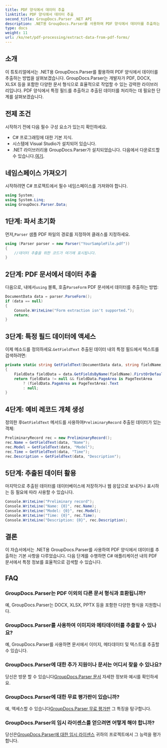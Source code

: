 ```yaml
---
title: PDF 양식에서 데이터 추출
linktitle: PDF 양식에서 데이터 추출
second_title: GroupDocs.Parser .NET API
description: .NET용 GroupDocs.Parser를 사용하여 PDF 양식에서 데이터를 추출하는 방법을 알아보세요. 코드 예제와 FAQ가 포함된 단계별 가이드입니다.
type: docs
weight: 11
url: /ko/net/pdf-processing/extract-data-from-pdf-forms/
---
```

## 소개
이 튜토리얼에서는 .NET용 GroupDocs.Parser를 활용하여 PDF 양식에서 데이터를 추출하는 방법을 살펴보겠습니다. GroupDocs.Parser는 개발자가 PDF, DOCX, XLSX 등을 포함한 다양한 문서 형식으로 효율적으로 작업할 수 있는 강력한 라이브러리입니다. PDF 양식에서 특정 필드를 추출하고 추출된 데이터를 처리하는 데 필요한 단계를 살펴보겠습니다.
## 전제 조건
시작하기 전에 다음 필수 구성 요소가 있는지 확인하세요.
- C# 프로그래밍에 대한 기본 지식.
- 시스템에 Visual Studio가 설치되어 있습니다.
- .NET 라이브러리용 GroupDocs.Parser가 설치되었습니다. 다음에서 다운로드할 수 있습니다.[여기](https://releases.groupdocs.com/parser/net/).

## 네임스페이스 가져오기
시작하려면 C# 프로젝트에서 필수 네임스페이스를 가져와야 합니다.
```csharp
using System;
using System.Linq;
using GroupDocs.Parser.Data;
```
## 1단계: 파서 초기화
 먼저,`Parser` 샘플 PDF 파일의 경로를 지정하여 클래스를 지정하세요.
```csharp
using (Parser parser = new Parser("YourSampleFile.pdf"))
{
    //데이터 추출을 위한 코드가 여기에 표시됩니다.
}
```
## 2단계: PDF 문서에서 데이터 추출
 다음으로, 내에서`using` 블록, 호출`ParseForm` PDF 문서에서 데이터를 추출하는 방법:
```csharp
DocumentData data = parser.ParseForm();
if (data == null)
{
    Console.WriteLine("Form extraction isn't supported.");
    return;
}
```
## 3단계: 특정 필드 데이터에 액세스
 이제 메소드를 정의하세요.`GetFieldText` 추출된 데이터 내의 특정 필드에서 텍스트를 검색하려면:
```csharp
private static string GetFieldText(DocumentData data, string fieldName)
{
    FieldData fieldData = data.GetFieldsByName(fieldName).FirstOrDefault();
    return fieldData != null && fieldData.PageArea is PageTextArea
        ? (fieldData.PageArea as PageTextArea).Text
        : null;
}
```
## 4단계: 예비 레코드 개체 생성
 정의한 후`GetFieldText` 메서드를 사용하여`PreliminaryRecord` 추출된 데이터가 있는 객체:
```csharp
PreliminaryRecord rec = new PreliminaryRecord();
rec.Name = GetFieldText(data, "Name");
rec.Model = GetFieldText(data, "Model");
rec.Time = GetFieldText(data, "Time");
rec.Description = GetFieldText(data, "Description");
```
## 5단계: 추출된 데이터 활용
마지막으로 추출된 데이터를 데이터베이스에 저장하거나 웹 응답으로 보내거나 표시하는 등 필요에 따라 사용할 수 있습니다.
```csharp
Console.WriteLine("Preliminary record");
Console.WriteLine("Name: {0}", rec.Name);
Console.WriteLine("Model: {0}", rec.Model);
Console.WriteLine("Time: {0}", rec.Time);
Console.WriteLine("Description: {0}", rec.Description);
```

## 결론
이 자습서에서는 .NET용 GroupDocs.Parser를 사용하여 PDF 양식에서 데이터를 추출하는 기본 사항을 다루었습니다. 다음 단계를 수행하면 C# 애플리케이션 내의 PDF 문서에서 특정 정보를 효율적으로 검색할 수 있습니다.

## FAQ
### GroupDocs.Parser는 PDF 이외의 다른 문서 형식과 호환됩니까?
예, GroupDocs.Parser는 DOCX, XLSX, PPTX 등을 포함한 다양한 형식을 지원합니다.
### GroupDocs.Parser를 사용하여 이미지와 메타데이터를 추출할 수 있나요?
예, GroupDocs.Parser를 사용하면 문서에서 이미지, 메타데이터 및 텍스트를 추출할 수 있습니다.
### GroupDocs.Parser에 대한 추가 지원이나 문서는 어디서 찾을 수 있나요?
 당신은 방문 할 수 있습니다[GroupDocs.Parser 문서](https://reference.groupdocs.com/parser/net/) 자세한 정보와 예시를 확인하세요.
### GroupDocs.Parser에 대한 무료 평가판이 있습니까?
 예, 액세스할 수 있습니다[GroupDocs.Parser 무료 평가판](https://releases.groupdocs.com/) 그 특징을 탐구합니다.
### GroupDocs.Parser의 임시 라이센스를 얻으려면 어떻게 해야 합니까?
 당신은[GroupDocs.Parser에 대한 임시 라이센스](https://purchase.groupdocs.com/temporary-license/) 귀하의 프로젝트에서 그 능력을 평가합니다.